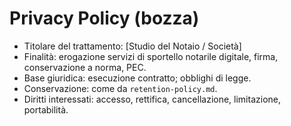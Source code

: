 # Privacy Policy (bozza)
- Titolare del trattamento: [Studio del Notaio / Società]
- Finalità: erogazione servizi di sportello notarile digitale, firma, conservazione a norma, PEC.
- Base giuridica: esecuzione contratto; obblighi di legge.
- Conservazione: come da `retention-policy.md`.
- Diritti interessati: accesso, rettifica, cancellazione, limitazione, portabilità.
